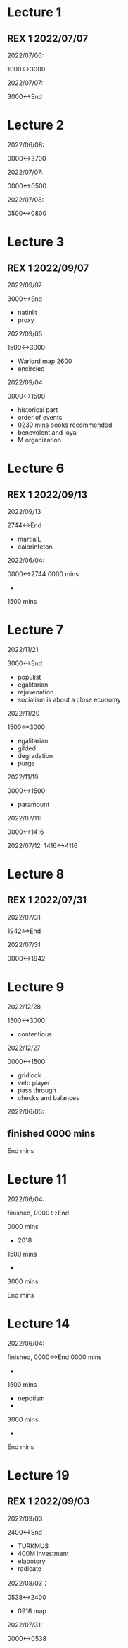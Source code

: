 # Lecture 1
## REX 1 2022/07/07
2022/07/06:

1000<->3000

2022/07/07:

3000<->End

# Lecture 2

2022/06/08:

0000<->3700

2022/07/07:

0000<->0500

2022/07/08:

0500<->0800

# Lecture 3
## REX 1 2022/09/07

2022/09/07

3000<->End

- natinlit
- proxy

2022/09/05

1500<->3000

- Warlord map 2600
- encircled

2022/09/04

0000<->1500

- historical part
- order of events
- 0230 mins books recommended
- benevolent and loyal
- M organization

# Lecture 6
## REX 1 2022/09/13

2022/09/13

2744<->End

- martialL
- caiprinteton

2022/06/04:

0000<->2744
0000 mins

- 

1500 mins

# Lecture 7

2022/11/21

3000<->End

- populist
- egalitarian
- rejuvenation
- socialism is about a close economy

2022/11/20

1500<->3000

- egalitarian
- gilded
- degradation
- purge

2022/11/19

0000<->1500

- paramount

2022/07/11:

0000<->1416

2022/07/12:
1416<->4116

# Lecture 8

## REX 1 2022/07/31

2022/07/31

1942<->End

2022/07/31

0000<->1942

# Lecture 9

2022/12/28

1500<->3000

- contentious

2022/12/27

0000<->1500

- gridlock
- veto player
- pass through
- checks and balances

2022/06/05:

finished
0000 mins
- 

End mins

# Lecture 11

2022/06/04:

finished,
0000<->End

0000 mins

- 2018 

1500 mins

- 

3000 mins

End mins

# Lecture 14

2022/06/04:

finished,
0000<->End
0000 mins

- 

1500 mins

- nepotism
- 

3000 mins

- 

End mins


# Lecture 19
## REX 1 2022/09/03

2022/09/03

2400<->End

- TURKMUS
- 400M investment
- elabotory
- radicate

2022/08/03：

0538<->2400

- 0916 map

2022/07/31:

0000<->0538
